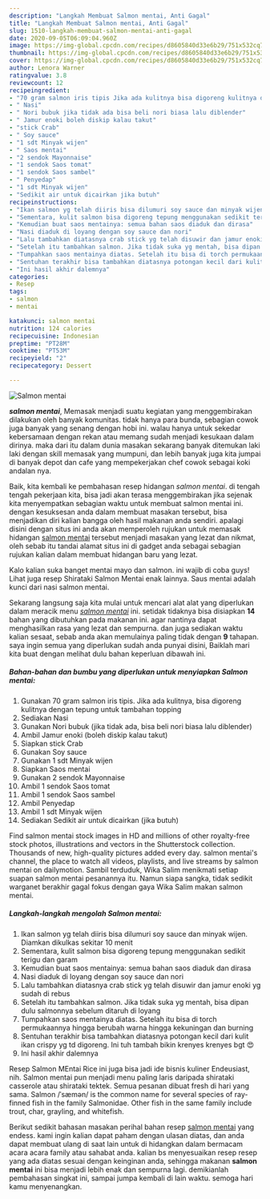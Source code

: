 ```yaml
---
description: "Langkah Membuat Salmon mentai, Anti Gagal"
title: "Langkah Membuat Salmon mentai, Anti Gagal"
slug: 1510-langkah-membuat-salmon-mentai-anti-gagal
date: 2020-09-05T06:09:04.960Z
image: https://img-global.cpcdn.com/recipes/d8605840d33e6b29/751x532cq70/salmon-mentai-foto-resep-utama.jpg
thumbnail: https://img-global.cpcdn.com/recipes/d8605840d33e6b29/751x532cq70/salmon-mentai-foto-resep-utama.jpg
cover: https://img-global.cpcdn.com/recipes/d8605840d33e6b29/751x532cq70/salmon-mentai-foto-resep-utama.jpg
author: Lenora Warner
ratingvalue: 3.8
reviewcount: 12
recipeingredient:
- "70 gram salmon iris tipis Jika ada kulitnya bisa digoreng kulitnya dengan tepung untuk tambahan topping"
- " Nasi"
- " Nori bubuk jika tidak ada bisa beli nori biasa lalu diblender"
- " Jamur enoki boleh diskip kalau takut"
- "stick Crab"
- " Soy sauce"
- "1 sdt Minyak wijen"
- " Saos mentai"
- "2 sendok Mayonnaise"
- "1 sendok Saos tomat"
- "1 sendok Saos sambel"
- " Penyedap"
- "1 sdt Minyak wijen"
- "Sedikit air untuk dicairkan jika butuh"
recipeinstructions:
- "Ikan salmon yg telah diiris bisa dilumuri soy sauce dan minyak wijen. Diamkan dikulkas sekitar 10 menit"
- "Sementara, kulit salmon bisa digoreng tepung menggunakan sedikit terigu dan garam"
- "Kemudian buat saos mentainya: semua bahan saos diaduk dan dirasa"
- "Nasi diaduk di loyang dengan soy sauce dan nori"
- "Lalu tambahkan diatasnya crab stick yg telah disuwir dan jamur enoki yg sudah di rebus"
- "Setelah itu tambahkan salmon. Jika tidak suka yg mentah, bisa dipan dulu salmonnya sebelum ditaruh di loyang"
- "Tumpahkan saos mentainya diatas. Setelah itu bisa di torch permukaannya hingga berubah warna hingga kekuningan dan burning"
- "Sentuhan terakhir bisa tambahkan diatasnya potongan kecil dari kulit ikan crispy yg td digoreng. Ini tuh tambah bikin krenyes krenyes bgt 😍"
- "Ini hasil akhir dalemnya"
categories:
- Resep
tags:
- salmon
- mentai

katakunci: salmon mentai 
nutrition: 124 calories
recipecuisine: Indonesian
preptime: "PT28M"
cooktime: "PT53M"
recipeyield: "2"
recipecategory: Dessert

---
```



![Salmon mentai](https://img-global.cpcdn.com/recipes/d8605840d33e6b29/751x532cq70/salmon-mentai-foto-resep-utama.jpg)

<b><i>salmon mentai</i></b>, Memasak menjadi suatu kegiatan yang menggembirakan dilakukan oleh banyak komunitas. tidak hanya para bunda, sebagian cowok juga banyak yang senang dengan hobi ini. walau hanya untuk sekedar kebersamaan dengan rekan atau memang sudah menjadi kesukaan dalam dirinya. maka dari itu dalam dunia masakan sekarang banyak ditemukan laki laki dengan skill memasak yang mumpuni, dan lebih banyak juga kita jumpai di banyak depot dan cafe yang mempekerjakan chef cowok sebagai koki andalan nya.

Baik, kita kembali ke pembahasan resep hidangan <i>salmon mentai</i>. di tengah tengah pekerjaan kita, bisa jadi akan terasa menggembirakan jika sejenak kita menyempatkan sebagian waktu untuk membuat salmon mentai ini. dengan kesuksesan anda dalam membuat masakan tersebut, bisa menjadikan diri kalian bangga oleh hasil makanan anda sendiri. apalagi disini dengan situs ini anda akan memperoleh rujukan untuk memasak hidangan <u>salmon mentai</u> tersebut menjadi masakan yang lezat dan nikmat, oleh sebab itu tandai alamat situs ini di gadget anda sebagai sebagian rujukan kalian dalam membuat hidangan baru yang lezat.

Kalo kalian suka banget mentai mayo dan salmon. ini wajib di coba guys! Lihat juga resep Shirataki Salmon Mentai enak lainnya. Saus mentai adalah kunci dari nasi salmon mentai.


Sekarang langsung saja kita mulai untuk mencari alat alat yang diperlukan dalam meracik menu <u><i>salmon mentai</i></u> ini. setidak tidaknya bisa disiapkan <b>14</b> bahan yang dibutuhkan pada makanan ini. agar nantinya dapat menghasilkan rasa yang lezat dan sempurna. dan juga sediakan waktu kalian sesaat, sebab anda akan memulainya paling tidak dengan <b>9</b> tahapan. saya ingin semua yang diperlukan sudah anda punyai disini, Baiklah mari kita buat dengan melihat dulu bahan keperluan dibawah ini.

<!--inarticleads1-->

##### Bahan-bahan dan bumbu yang diperlukan untuk menyiapkan Salmon mentai:

1. Gunakan 70 gram salmon iris tipis. Jika ada kulitnya, bisa digoreng kulitnya dengan tepung untuk tambahan topping
1. Sediakan  Nasi
1. Gunakan  Nori bubuk (jika tidak ada, bisa beli nori biasa lalu diblender)
1. Ambil  Jamur enoki (boleh diskip kalau takut)
1. Siapkan stick Crab
1. Gunakan  Soy sauce
1. Gunakan 1 sdt Minyak wijen
1. Siapkan  Saos mentai
1. Gunakan 2 sendok Mayonnaise
1. Ambil 1 sendok Saos tomat
1. Ambil 1 sendok Saos sambel
1. Ambil  Penyedap
1. Ambil 1 sdt Minyak wijen
1. Sediakan Sedikit air untuk dicairkan (jika butuh)


Find salmon mentai stock images in HD and millions of other royalty-free stock photos, illustrations and vectors in the Shutterstock collection. Thousands of new, high-quality pictures added every day. salmon mentai&#39;s channel, the place to watch all videos, playlists, and live streams by salmon mentai on dailymotion. Sambil terduduk, Wika Salim menikmati setiap suapan salmon mentai pesanannya itu. Namun siapa sangka, tidak sedikit warganet berakhir gagal fokus dengan gaya Wika Salim makan salmon mentai. 

<!--inarticleads2-->

##### Langkah-langkah mengolah Salmon mentai:

1. Ikan salmon yg telah diiris bisa dilumuri soy sauce dan minyak wijen. Diamkan dikulkas sekitar 10 menit
1. Sementara, kulit salmon bisa digoreng tepung menggunakan sedikit terigu dan garam
1. Kemudian buat saos mentainya: semua bahan saos diaduk dan dirasa
1. Nasi diaduk di loyang dengan soy sauce dan nori
1. Lalu tambahkan diatasnya crab stick yg telah disuwir dan jamur enoki yg sudah di rebus
1. Setelah itu tambahkan salmon. Jika tidak suka yg mentah, bisa dipan dulu salmonnya sebelum ditaruh di loyang
1. Tumpahkan saos mentainya diatas. Setelah itu bisa di torch permukaannya hingga berubah warna hingga kekuningan dan burning
1. Sentuhan terakhir bisa tambahkan diatasnya potongan kecil dari kulit ikan crispy yg td digoreng. Ini tuh tambah bikin krenyes krenyes bgt 😍
1. Ini hasil akhir dalemnya


Resep Salmon MEntai Rice ini juga bisa jadi ide bisnis kuliner Endeusiast, nih. Salmon mentai pun menjadi menu paling laris daripada shirataki casserole atau shirataki tektek. Semua pesanan dibuat fresh di hari yang sama. Salmon /ˈsæmən/ is the common name for several species of ray-finned fish in the family Salmonidae. Other fish in the same family include trout, char, grayling, and whitefish. 

Berikut sedikit bahasan masakan perihal bahan resep <u>salmon mentai</u> yang endess. kami ingin kalian dapat paham dengan ulasan diatas, dan anda dapat membuat ulang di saat lain untuk di hidangkan dalam bermacam acara acara family atau sahabat anda. kalian bs menyesuaikan resep resep yang ada diatas sesuai dengan keinginan anda, sehingga makanan <b>salmon mentai</b> ini bisa menjadi lebih enak dan sempurna lagi. demikianlah pembahasan singkat ini, sampai jumpa kembali di lain waktu. semoga hari kamu menyenangkan.

